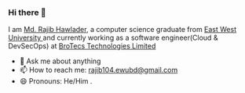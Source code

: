 ### Hi there 👋
I am <a href="http://mrajibh.bss.design">Md. Rajib Hawlader</a>,  a computer science graduate from <a href="https://ewubd.edu">East West University </a> and currently working as a software engineer(Cloud & DevSecOps) at <a href="https://brotecs.com">BroTecs Technologies Limited </a>
<!--
**MRajibH/MRajibH** is a ✨ _special_ ✨ repository because its `README.md` (this file) appears on your GitHub profile.-->
- 💬 Ask me about anything
- 📫 How to reach me: rajib104.ewubd@gmail.com
- 😄 Pronouns: He/Him
.
